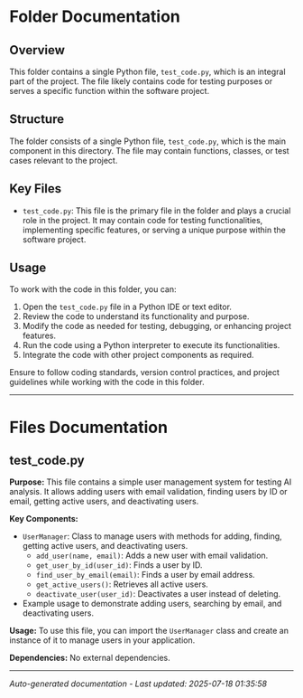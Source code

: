 # Folder Documentation

## Overview
This folder contains a single Python file, `test_code.py`, which is an integral part of the project. The file likely contains code for testing purposes or serves a specific function within the software project.

## Structure
The folder consists of a single Python file, `test_code.py`, which is the main component in this directory. The file may contain functions, classes, or test cases relevant to the project.

## Key Files
- `test_code.py`: This file is the primary file in the folder and plays a crucial role in the project. It may contain code for testing functionalities, implementing specific features, or serving a unique purpose within the software project.

## Usage
To work with the code in this folder, you can:
1. Open the `test_code.py` file in a Python IDE or text editor.
2. Review the code to understand its functionality and purpose.
3. Modify the code as needed for testing, debugging, or enhancing project features.
4. Run the code using a Python interpreter to execute its functionalities.
5. Integrate the code with other project components as required.

Ensure to follow coding standards, version control practices, and project guidelines while working with the code in this folder.

---

# Files Documentation

## test_code.py

**Purpose:** This file contains a simple user management system for testing AI analysis. It allows adding users with email validation, finding users by ID or email, getting active users, and deactivating users.

**Key Components:**
- `UserManager`: Class to manage users with methods for adding, finding, getting active users, and deactivating users.
  - `add_user(name, email)`: Adds a new user with email validation.
  - `get_user_by_id(user_id)`: Finds a user by ID.
  - `find_user_by_email(email)`: Finds a user by email address.
  - `get_active_users()`: Retrieves all active users.
  - `deactivate_user(user_id)`: Deactivates a user instead of deleting.
- Example usage to demonstrate adding users, searching by email, and deactivating users.

**Usage:** To use this file, you can import the `UserManager` class and create an instance of it to manage users in your application.

**Dependencies:** No external dependencies.

---
*Auto-generated documentation - Last updated: 2025-07-18 01:35:58*
